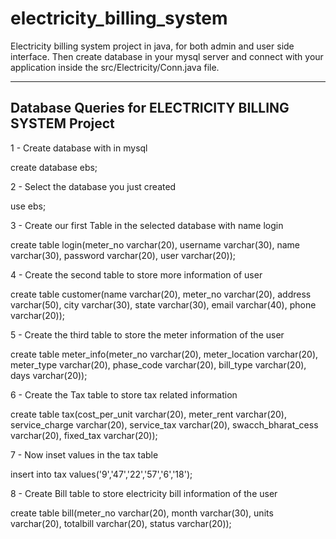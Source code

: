 # electricity_billing_system
Electricity billing system project in java, for both admin and user side interface.
Then create database in your mysql server and connect with your application inside the src/Electricity/Conn.java file.


---------------------------------------------------
Database Queries for ELECTRICITY BILLING SYSTEM Project
---------------------------------------------------


1 - Create database with in mysql

create database ebs;

2 - Select the database you just created

use ebs;

3 - Create our first Table in the selected database with name login

create table login(meter_no varchar(20), username varchar(30), name varchar(30), password varchar(20), user varchar(20)); 

4 - Create the second table to store more information of user

create table customer(name varchar(20), meter_no varchar(20), address varchar(50), city varchar(30), state varchar(30), email varchar(40), phone varchar(20));

5 - Create the third table to store the meter information of the user

create table meter_info(meter_no varchar(20), meter_location varchar(20), meter_type varchar(20), phase_code varchar(20), bill_type varchar(20), days varchar(20));

6 - Create the Tax table to store tax related information

create table tax(cost_per_unit varchar(20), meter_rent varchar(20), service_charge varchar(20), service_tax varchar(20), swacch_bharat_cess varchar(20), fixed_tax varchar(20));

7 - Now inset values in the tax table

insert into tax values('9','47','22','57','6','18');

8 - Create Bill table to store electricity bill information of the user

create table bill(meter_no varchar(20), month varchar(30), units varchar(20), totalbill varchar(20), status varchar(20));

